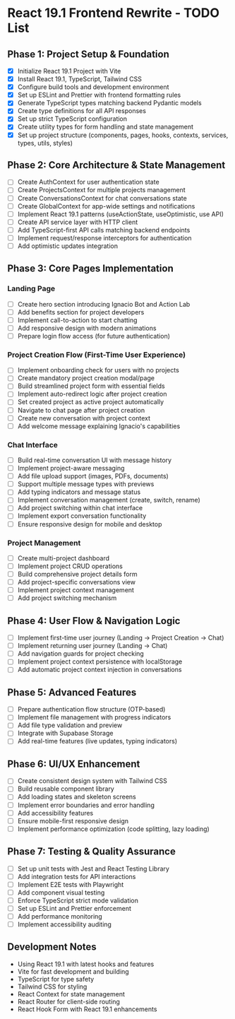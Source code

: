 # React 19.1 Frontend Rewrite - TODO List

## Phase 1: Project Setup & Foundation
- [x] Initialize React 19.1 Project with Vite
- [x] Install React 19.1, TypeScript, Tailwind CSS
- [x] Configure build tools and development environment
- [x] Set up ESLint and Prettier with frontend formatting rules
- [x] Generate TypeScript types matching backend Pydantic models
- [x] Create type definitions for all API responses
- [x] Set up strict TypeScript configuration
- [x] Create utility types for form handling and state management
- [x] Set up project structure (components, pages, hooks, contexts, services, types, utils, styles)

## Phase 2: Core Architecture & State Management
- [ ] Create AuthContext for user authentication state
- [ ] Create ProjectsContext for multiple projects management
- [ ] Create ConversationsContext for chat conversations state
- [ ] Create GlobalContext for app-wide settings and notifications
- [ ] Implement React 19.1 patterns (useActionState, useOptimistic, use API)
- [ ] Create API service layer with HTTP client
- [ ] Add TypeScript-first API calls matching backend endpoints
- [ ] Implement request/response interceptors for authentication
- [ ] Add optimistic updates integration

## Phase 3: Core Pages Implementation

### Landing Page
- [ ] Create hero section introducing Ignacio Bot and Action Lab
- [ ] Add benefits section for project developers
- [ ] Implement call-to-action to start chatting
- [ ] Add responsive design with modern animations
- [ ] Prepare login flow access (for future authentication)

### Project Creation Flow (First-Time User Experience)
- [ ] Implement onboarding check for users with no projects
- [ ] Create mandatory project creation modal/page
- [ ] Build streamlined project form with essential fields
- [ ] Implement auto-redirect logic after project creation
- [ ] Set created project as active project automatically
- [ ] Navigate to chat page after project creation
- [ ] Create new conversation with project context
- [ ] Add welcome message explaining Ignacio's capabilities

### Chat Interface
- [ ] Build real-time conversation UI with message history
- [ ] Implement project-aware messaging
- [ ] Add file upload support (images, PDFs, documents)
- [ ] Support multiple message types with previews
- [ ] Add typing indicators and message status
- [ ] Implement conversation management (create, switch, rename)
- [ ] Add project switching within chat interface
- [ ] Implement export conversation functionality
- [ ] Ensure responsive design for mobile and desktop

### Project Management
- [ ] Create multi-project dashboard
- [ ] Implement project CRUD operations
- [ ] Build comprehensive project details form
- [ ] Add project-specific conversations view
- [ ] Implement project context management
- [ ] Add project switching mechanism

## Phase 4: User Flow & Navigation Logic
- [ ] Implement first-time user journey (Landing → Project Creation → Chat)
- [ ] Implement returning user journey (Landing → Chat)
- [ ] Add navigation guards for project checking
- [ ] Implement project context persistence with localStorage
- [ ] Add automatic project context injection in conversations

## Phase 5: Advanced Features
- [ ] Prepare authentication flow structure (OTP-based)
- [ ] Implement file management with progress indicators
- [ ] Add file type validation and preview
- [ ] Integrate with Supabase Storage
- [ ] Add real-time features (live updates, typing indicators)

## Phase 6: UI/UX Enhancement
- [ ] Create consistent design system with Tailwind CSS
- [ ] Build reusable component library
- [ ] Add loading states and skeleton screens
- [ ] Implement error boundaries and error handling
- [ ] Add accessibility features
- [ ] Ensure mobile-first responsive design
- [ ] Implement performance optimization (code splitting, lazy loading)

## Phase 7: Testing & Quality Assurance
- [ ] Set up unit tests with Jest and React Testing Library
- [ ] Add integration tests for API interactions
- [ ] Implement E2E tests with Playwright
- [ ] Add component visual testing
- [ ] Enforce TypeScript strict mode validation
- [ ] Set up ESLint and Prettier enforcement
- [ ] Add performance monitoring
- [ ] Implement accessibility auditing

## Development Notes
- Using React 19.1 with latest hooks and features
- Vite for fast development and building
- TypeScript for type safety
- Tailwind CSS for styling
- React Context for state management
- React Router for client-side routing
- React Hook Form with React 19.1 enhancements